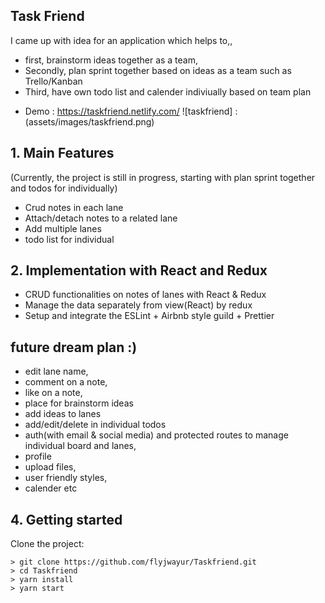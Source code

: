 ## Task Friend

I came up with idea for an application which helps to,,

- first, brainstorm ideas together as a team,
- Secondly, plan sprint together based on ideas as a team such as Trello/Kanban
- Third, have own todo list and calender indiviually based on team plan

* Demo : https://taskfriend.netlify.com/
  ![taskfriend] : (assets/images/taskfriend.png)

## 1. Main Features

(Currently, the project is still in progress, starting with plan sprint together and todos for individually)

- Crud notes in each lane
- Attach/detach notes to a related lane
- Add multiple lanes
- todo list for individual

## 2. Implementation with React and Redux

- CRUD functionalities on notes of lanes with React & Redux
- Manage the data separately from view(React) by redux
- Setup and integrate the ESLint + Airbnb style guild + Prettier

## future dream plan :)

- edit lane name,
- comment on a note,
- like on a note,
- place for brainstorm ideas
- add ideas to lanes
- add/edit/delete in individual todos
- auth(with email & social media) and protected routes to manage individual board and lanes,
- profile
- upload files,
- user friendly styles,
- calender etc

## 4. Getting started

Clone the project:

```
> git clone https://github.com/flyjwayur/Taskfriend.git
> cd Taskfriend
> yarn install
> yarn start
```
